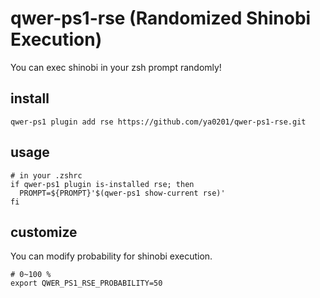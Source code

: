 # qwer-ps1-rse (Randomized Shinobi Execution)
You can exec shinobi in your zsh prompt randomly!

## install
```shell
qwer-ps1 plugin add rse https://github.com/ya0201/qwer-ps1-rse.git
```

## usage
```shell
# in your .zshrc
if qwer-ps1 plugin is-installed rse; then
  PROMPT=${PROMPT}'$(qwer-ps1 show-current rse)'
fi
```

## customize
You can modify probability for shinobi execution.

```shell
# 0~100 %
export QWER_PS1_RSE_PROBABILITY=50
```
